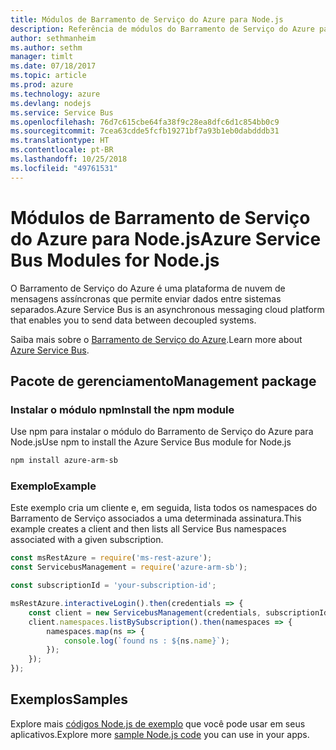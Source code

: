 ```yaml
---
title: Módulos de Barramento de Serviço do Azure para Node.js
description: Referência de módulos do Barramento de Serviço do Azure para Node.js
author: sethmanheim
ms.author: sethm
manager: timlt
ms.date: 07/18/2017
ms.topic: article
ms.prod: azure
ms.technology: azure
ms.devlang: nodejs
ms.service: Service Bus
ms.openlocfilehash: 76d7c615cbe64fa38f9c28ea8dfc6d1c854bb0c9
ms.sourcegitcommit: 7cea63cdde5fcfb19271bf7a93b1eb0dabdddb31
ms.translationtype: HT
ms.contentlocale: pt-BR
ms.lasthandoff: 10/25/2018
ms.locfileid: "49761531"
---
```

# <a name="azure-service-bus-modules-for-nodejs"></a><span data-ttu-id="7a0e0-103">Módulos de Barramento de Serviço do Azure para Node.js</span><span class="sxs-lookup"><span data-stu-id="7a0e0-103">Azure Service Bus Modules for Node.js</span></span>

<span data-ttu-id="7a0e0-104">O Barramento de Serviço do Azure é uma plataforma de nuvem de mensagens assíncronas que permite enviar dados entre sistemas separados.</span><span class="sxs-lookup"><span data-stu-id="7a0e0-104">Azure Service Bus is an asynchronous messaging cloud platform that enables you to send data between decoupled systems.</span></span>

<span data-ttu-id="7a0e0-105">Saiba mais sobre o [Barramento de Serviço do Azure](https://docs.microsoft.com/azure/service-bus-messaging/service-bus-messaging-overview).</span><span class="sxs-lookup"><span data-stu-id="7a0e0-105">Learn more about [Azure Service Bus](https://docs.microsoft.com/azure/service-bus-messaging/service-bus-messaging-overview).</span></span>

## <a name="management-package"></a><span data-ttu-id="7a0e0-106">Pacote de gerenciamento</span><span class="sxs-lookup"><span data-stu-id="7a0e0-106">Management package</span></span>

### <a name="install-the-npm-module"></a><span data-ttu-id="7a0e0-107">Instalar o módulo npm</span><span class="sxs-lookup"><span data-stu-id="7a0e0-107">Install the npm module</span></span>

<span data-ttu-id="7a0e0-108">Use npm para instalar o módulo do Barramento de Serviço do Azure para Node.js</span><span class="sxs-lookup"><span data-stu-id="7a0e0-108">Use npm to install the Azure Service Bus module for Node.js</span></span>

```bash
npm install azure-arm-sb
```

### <a name="example"></a><span data-ttu-id="7a0e0-109">Exemplo</span><span class="sxs-lookup"><span data-stu-id="7a0e0-109">Example</span></span>

<span data-ttu-id="7a0e0-110">Este exemplo cria um cliente e, em seguida, lista todos os namespaces do Barramento de Serviço associados a uma determinada assinatura.</span><span class="sxs-lookup"><span data-stu-id="7a0e0-110">This example creates a client and then lists all Service Bus namespaces associated with a given subscription.</span></span>

```javascript
const msRestAzure = require('ms-rest-azure');
const ServicebusManagement = require('azure-arm-sb');

const subscriptionId = 'your-subscription-id';

msRestAzure.interactiveLogin().then(credentials => {
    const client = new ServicebusManagement(credentials, subscriptionId);
    client.namespaces.listBySubscription().then(namespaces => {
        namespaces.map(ns => {
            console.log(`found ns : ${ns.name}`);
        });
    });
});
```

## <a name="samples"></a><span data-ttu-id="7a0e0-111">Exemplos</span><span class="sxs-lookup"><span data-stu-id="7a0e0-111">Samples</span></span>

<span data-ttu-id="7a0e0-112">Explore mais [códigos Node.js de exemplo](https://azure.microsoft.com/resources/samples/?platform=nodejs) que você pode usar em seus aplicativos.</span><span class="sxs-lookup"><span data-stu-id="7a0e0-112">Explore more [sample Node.js code](https://azure.microsoft.com/resources/samples/?platform=nodejs) you can use in your apps.</span></span>
